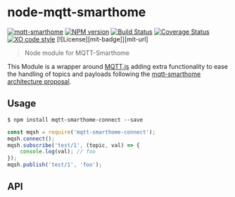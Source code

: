 # node-mqtt-smarthome

[![mqtt-smarthome](https://img.shields.io/badge/mqtt-smarthome-blue.svg)](https://github.com/mqtt-smarthome/mqtt-smarthome)
[![NPM version](https://badge.fury.io/js/mqtt-smarthome-connect.svg)](http://badge.fury.io/js/mqtt-smarthome-connect)
[![Build Status](https://travis-ci.org/dersimn/node-mqtt-smarthome-connect.svg?branch=master)](https://travis-ci.org/dersimn/node-mqtt-smarthome-connect)
[![Coverage Status](https://coveralls.io/repos/github/dersimn/node-mqtt-smarthome-connect/badge.svg?branch=master)](https://coveralls.io/github/dersimn/node-mqtt-smarthome-connect?branch=master)
[![XO code style](https://img.shields.io/badge/code_style-XO-5ed9c7.svg)](https://github.com/sindresorhus/xo)
[![License][mit-badge]][mit-url]

> Node module for MQTT-Smarthome

This Module is a wrapper around [MQTT.js](https://github.com/mqtt.js/mqtt.js) adding extra functionality to ease the 
handling of topics and payloads following the 
[mqtt-smarthome architecture proposal](https://github.com/mqtt-smarthome/mqtt-smarthome). 


## Usage

`$ npm install mqtt-smarthome-connect --save`

```javascript
const mqsh = require('mqtt-smarthome-connect');
mqsh.connect();
mqsh.subscribe('test/1', (topic, val) => {
    console.log(val); // foo
});
mqsh.publish('test/1', 'foo');
```


## API

